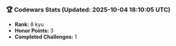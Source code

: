 ### 🏆 Codewars Stats (Updated: 2025-10-04 18:10:05 UTC)

- **Rank:** 8 kyu
- **Honor Points:** 3
- **Completed Challenges:** 1
